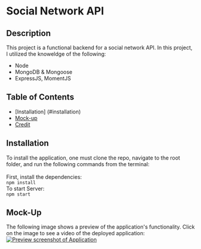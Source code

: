 # Social Network API

## Description 

This project is a functional backend for a social network API.
In this project, I utilized the knoweldge of the following:
- Node
- MongoDB & Mongoose 
- ExpressJS, MomentJS

## Table of Contents 

* [Installation] (#installation)
* [Mock-up](#mock-up)
* [Credit](#credit)

## Installation
To install the application, one must clone the repo, navigate to the root folder, and run the following commands from the terminal:     
</br>
First, install the dependencies:    
`npm install` </br>
To start Server:     
`npm start`  

## Mock-Up 
The following image shows a preview of the application's functionality. Click on the image to see a video of the deployed application:
[![Preview screenshot of Application](filepathgoeshere)](https://drive.google.com/drive/u/0/folders/1qA1S4DeQK8b83k8Z-Hd4DvQYNZJ2TeoH)



